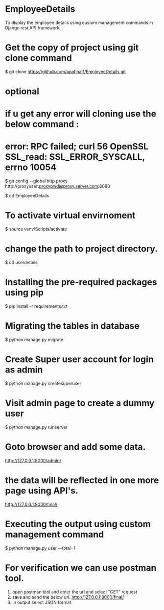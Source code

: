 # EmployeeDetails
To display the employee details using custom management commands  in Django rest API framework

# Get the copy of  project using git clone command
$ git clone https://github.com/apafinal1/EmployeeDetails.git

# optional
# if u get any error will cloning use the below command :
# error: RPC failed; curl 56 OpenSSL SSL_read: SSL_ERROR_SYSCALL, errno 10054

$ git config --global http.proxy http://proxyuser:proxypwd@proxy.server.com:8080


$ cd EmployeeDetails

# To activate virtual envirnoment 
$ source venv/Scripts/activate

# change the path to project directory.
$ cd userdetails

# Installing the pre-required packages using pip
$ pip install -r requirements.txt

# Migrating the tables in database
$ python manage.py migrate

# Create Super user account for login as admin
$ python manage.py createsuperuser

# Visit admin page to create a dummy user 
$ python manage.py runserver

# Goto browser and add some data.
http://127.0.0.1:8000/admin/

# the data will be reflected in one more page using API's.
http://127.0.0.1:8000/final/

# Executing the output using custom management command
$ python manage.py user --total=1

# For verification we can use postman tool.
1. open postman tool and enter the url and select "GET" request
2. save and send the below url.
	http://127.0.0.1:8000/final/
3. In output select JSON format.




